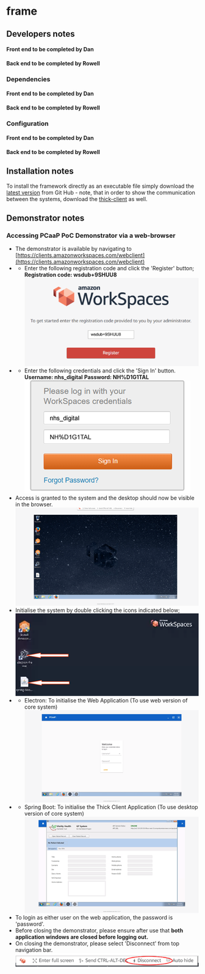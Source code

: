 # frame
## Developers notes
#### Front end to be completed by Dan
#### Back end to be completed by Rowell
### Dependencies
#### Front end to be completed by Dan
#### Back end to be completed by Rowell
### Configuration
#### Front end to be completed by Dan
#### Back end to be completed by Rowell
## Installation notes
To install the framework directly as an executable file simply download the [latest version](https://github.com/gpit-futures/frame/releases) from Git Hub - note, that in order to show the communication between the systems, download the [thick-client](https://github.com/gpit-futures/thick-client/releases) as well.  
## Demonstrator notes
### Accessing PCaaP PoC Demonstrator via a web-browser
- The demonstrator is available by navigating to [https://clients.amazonworkspaces.com/webclient](https://clients.amazonworkspaces.com/webclient)
- - Enter the following registration code and click the &#39;Register&#39; button; **Registration code: wsdub+9SHUU8**
![Register](images/register.png)
- - Enter the following credentials and click the &#39;Sign In&#39; button.
**Username: nhs\_digital**
**Password: NH%D1G1TAL**
![Sign In](images/sign_in.png)
- Access is granted to the system and the desktop should now be visible in the browser.
![Desktop](images/desktop.png)
- Initialise the system by double clicking the icons indicated below;
![Apps](images/desktopicons.png)
- - Electron: To initialise the Web Application (To use web version of core system)
![Login](images/login.png)
- - Spring Boot: To initialise the Thick Client Application (To use desktop version of core system)
![Thick Client](images/thick-client.png)
- To login as either user on the web application, the password is &#39;password&#39;.
- Before closing the demonstrator, please ensure after use that **both application windows are closed before logging out.**
- On closing the demonstrator, please select &#39;Disconnect&#39; from top navigation bar.
![Logout](images/logout.png)
